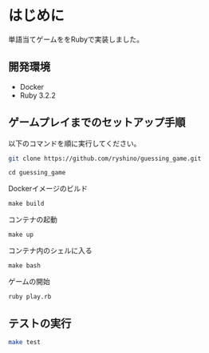 # はじめに
単語当てゲームををRubyで実装しました。

## 開発環境
- Docker
- Ruby 3.2.2

## ゲームプレイまでのセットアップ手順
以下のコマンドを順に実行してください。
```bash
git clone https://github.com/ryshino/guessing_game.git
```
```
cd guessing_game
```
Dockerイメージのビルド
```
make build
```
コンテナの起動
```
make up
```
コンテナ内のシェルに入る
```
make bash
```
ゲームの開始
```
ruby play.rb
```
## テストの実行
```bash
make test
```
